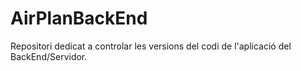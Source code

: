 # AirPlanBackEnd
Repositori dedicat a controlar les versions del codi de l'aplicació del BackEnd/Servidor.
